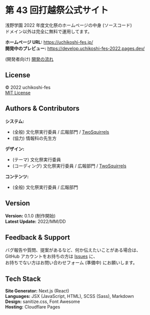 # 第 43 回打越祭公式サイト

浅野学園 2022 年度文化祭のホームページの中身 (ソースコード)  
ドメイン以外は完全に無料で運用してます。

**ホームページ URL:** https://uchikoshi-fes.jp/  
**開発中のプレビュー:** https://develop.uchikoshi-fes-2022.pages.dev/

(開発者向け) [開発の流れ](/DEVELOP.md)

## License

© 2022 uchikoshi-fes  
[MIT License](/LICENSE)

## Authors & Contributors

**システム:**

- (全般) 文化祭実行委員 / 広報部門 / [TwoSquirrels](//github.com/TwoSquirrels)
- (協力) 情報科の先生方

**デザイン:**

- (テーマ) 文化祭実行委員
- (コーディング) 文化祭実行委員 / 広報部門 / [TwoSquirrels](//github.com/TwoSquirrles)

**コンテンツ:**

- (全般) 文化祭実行委員 / 広報部門

## Version

**Version:** 0.1.0 (制作開始)  
**Latest Update:** 2022/MM/DD

## Feedback & Support

<!-- textlint-disable ja-hiragana-keishikimeishi -->

バグ報告や質問、提案があるなど、何か伝えたいことがある場合は、  
GitHub アカウントをお持ちの方は [Issues](/issues) に、  
お持ちでない方はお問い合わせフォーム (準備中) にお願いします。

<!-- textlint-enable ja-hiragana-keishikimeishi -->

## Tech Stack

**Site Generator:** Next.js (React)  
**Languages:** JSX (JavaScript, HTML), SCSS (Sass), Markdown  
**Design:** sanitize.css, Font Awesome  
**Hosting:** Cloudflare Pages

<!--**API Server:** Google Apps Script  -->
